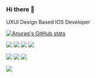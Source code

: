 ### Hi there 👋
UXUI Design Based IOS Developer

[![Anurag's GitHub stats](https://github-readme-stats.vercel.app/api?username=seosieve&show_icons=true&theme=github_dark)](https://github.com/anuraghazra/github-readme-stats)


<a><img src="https://img.shields.io/badge/swift-F05138?style=flat-square&logo=swift&logoColor=white"/></a>
<img src="https://img.shields.io/badge/ReactiveX-B7178C?style=flat-square&logo=ReactiveX&logoColor=white"/></a>
<img src="https://img.shields.io/badge/UIkit-2396F3?style=flat-square&logo=UIkit&logoColor=white"/></a>
<img src="https://img.shields.io/badge/Firebase-039BE5?style=flat-square&logo=Firebase&logoColor=white"/></a>


<img src="https://img.shields.io/badge/Figma-F24E1E?style=flat-square&logo=figma&logoColor=white"/></a>
<img src="https://img.shields.io/badge/blender-%23F5792A.svg?style=flat-square&logo=blender&logoColor=white"/></a>
<img src="https://img.shields.io/badge/unrealengine-%23313131.svg?style=flat-square&logo=unrealengine&logoColor=white"/></a>



<a href="https://seosieve.notion.site/Sieve-Development-Note-15b1537eabf843e09dc096600d8614f6?pvs=4/"><img src="https://img.shields.io/badge/Notion-000000?style=flat-square&logo=notion&logoColor=white&link={www.google.com}"/></a>




